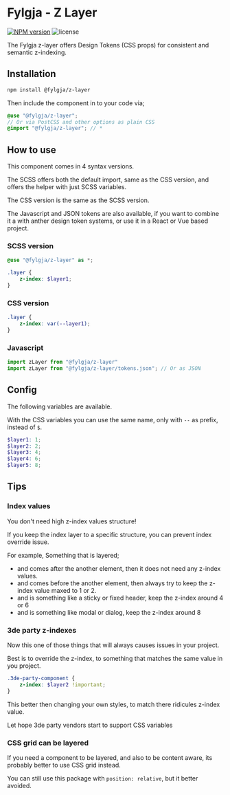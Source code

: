 # Fylgja - Z Layer

[![NPM version](https://img.shields.io/npm/v/@fylgja/z-layer)](https://www.npmjs.org/package/@fylgja/z-layer)
![license](https://img.shields.io/github/license/fylgja/fylgja)

The Fylgja z-layer offers Design Tokens (CSS props) for consistent and semantic z-indexing.

## Installation

```bash
npm install @fylgja/z-layer
```

Then include the component in to your code via;

```scss
@use "@fylgja/z-layer";
// Or via PostCSS and other options as plain CSS
@import "@fylgja/z-layer"; // *
```

## How to use

This component comes in 4 syntax versions.

The SCSS offers both the default import, same as the CSS version,
and offers the helper with just SCSS variables.

The CSS version is the same as the SCSS version.

The Javascript and JSON tokens are also available,
if you want to combine it a with anther design token systems,
or use it in a React or Vue based project.

### SCSS version

```scss
@use "@fylgja/z-layer" as *;

.layer {
    z-index: $layer1;
}
```

### CSS version

```css
.layer {
    z-index: var(--layer1);
}
```

### Javascript

```js
import zLayer from "@fylgja/z-layer"
import zLayer from "@fylgja/z-layer/tokens.json"; // Or as JSON
```

## Config

The following variables are available.

With the CSS variables you can use the same name, only with `--` as prefix,
instead of `$`.

```scss
$layer1: 1;
$layer2: 2;
$layer3: 4;
$layer4: 6;
$layer5: 8;
```

## Tips

### Index values

You don't need high z-index values structure!

If you keep the index layer to a specific structure,
you can prevent index override issue.

For example, Something that is layered;

- and comes after the another element, then it does not need any z-index values.
- and comes before the another element, then always try to keep the z-index value maxed to 1 or 2.
- and is something like a sticky or fixed header, keep the z-index around 4 or 6
- and is something like modal or dialog, keep the z-index around 8

### 3de party z-indexes

Now this one of those things that will always causes issues in your project.

Best is to override the z-index,
to something that matches the same value in you project.

```scss
.3de-party-component {
    z-index: $layer2 !important;
}
```

This better then changing your own styles,
to match there ridicules z-index value.

Let hope 3de party vendors start to support CSS variables 

### CSS grid can be layered

If you need a component to be layered, and also to be content aware,
its probably better to use CSS grid instead.

You can still use this package with `position: relative`,
but it better avoided.
